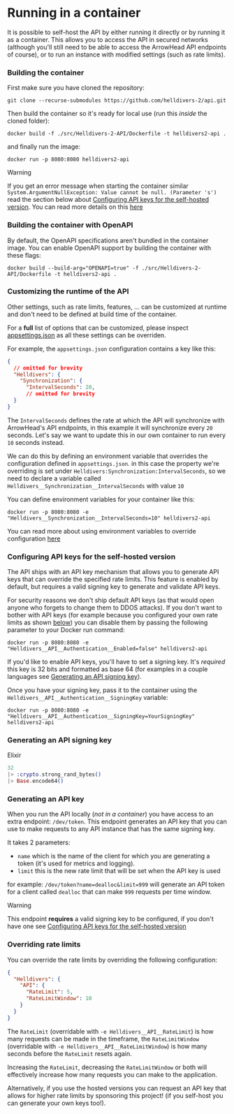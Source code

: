 # Running in a container

It is possible to self-host the API by either running it directly or by running it as a container.
This allows you to access the API in secured networks (although you'll still need to
be able to access the ArrowHead API endpoints of course), or to run an instance
with modified settings (such as rate limits).

### Building the container
First make sure you have cloned the repository:
```shell
git clone --recurse-submodules https://github.com/helldivers-2/api.git
```

Then build the container so it's ready for local use (run this *inside* the cloned folder):
```shell
docker build -f ./src/Helldivers-2-API/Dockerfile -t helldivers2-api .
```

and finally run the image:
```shell
docker run -p 8080:8080 helldivers2-api
```

> [!WARNING]
> If you get an error message when starting the container similar `System.ArgumentNullException: Value cannot be null. (Parameter 's')`
> read the section below about [Configuring API keys for the self-hosted version](#configuring-api-keys-for-the-self-hosted-version).
> You can read more details on this [here](https://github.com/helldivers-2/api/issues/90)

### Building the container with OpenAPI
By default, the OpenAPI specifications aren't bundled in the container image.
You can enable OpenAPI support by building the container with these flags:
```shell
docker build --build-arg="OPENAPI=true" -f ./src/Helldivers-2-API/Dockerfile -t helldivers2-api .
```

### Customizing the runtime of the API
Other settings, such as rate limits, features, ... can be customized at runtime
and don't need to be defined at build time of the container.

For a **full** list of options that can be customized, please inspect
[appsettings.json](https://github.com/helldivers-2/api/blob/master/src/Helldivers-2-API/appsettings.json) as all these settings can be overriden.

For example, the `appsettings.json` configuration contains a key like this:
```json
{
  // omitted for brevity
  "Helldivers": {
    "Synchronization": {
      "IntervalSeconds": 20,
      // omitted for brevity
  }
}
```
The `IntervalSeconds` defines the rate at which the API will synchronize with ArrowHead's
API endpoints, in this example it will synchronize every `20` seconds.
Let's say we want to update this in our own container to run every `10` seconds instead.

We can do this by defining an environment variable that overrides the configuration defined
in `appsettings.json`.
in this case the property we're overriding is set under
`Helldivers:Synchronization:IntervalSeconds`, so we need to declare a variable called
`Helldivers__Synchronization__IntervalSeconds` with value `10`

You can define environment variables for your container like this:
```shell
docker run -p 8080:8080 -e "Helldivers__Synchronization__IntervalSeconds=10" helldivers2-api
```

You can read more about using environment variables to override configuration [here](https://learn.microsoft.com/en-us/aspnet/core/fundamentals/configuration/?view=aspnetcore-8.0#naming-of-environment-variables)

### Configuring API keys for the self-hosted version
The API ships with an API key mechanism that allows you to generate API keys that can override the specified rate limits.
This feature is enabled by default, but requires a valid signing key to generate and validate API keys.

For security reasons we don't ship default API keys (as that would open anyone who forgets to change them to DDOS attacks).
If you don't want to bother with API keys (for example because you configured your own rate limits as shown [below](#overriding-rate-limits))
you can disable them by passing the following parameter to your Docker run command:
```shell
docker run -p 8080:8080 -e "Helldivers__API__Authentication__Enabled=false" helldivers2-api
```
If you'd like to enable API keys, you'll have to set a signing key. It's *required* this key is 32 bits and formatted as
base 64 (for examples in a couple languages see [Generating an API signing key](#generating-an-api-signing-key)).

Once you have your signing key, pass it to the container using the `Helldivers__API__Authentication__SigningKey` variable:
```shell
docker run -p 8080:8080 -e "Helldivers__API__Authentication__SigningKey=YourSigningKey" helldivers2-api
```

### Generating an API signing key
Elixir
```elixir
32
|> :crypto.strong_rand_bytes()
|> Base.encode64()
```

### Generating an API key
When you run the API locally (*not in a container*) you have access to an extra endpoint: `/dev/token`.
This endpoint generates an API key that you can use to make requests to any API instance that has the same signing key.

It takes 2 parameters:
- `name` which is the name of the client for which you are generating a token (it's used for metrics and logging).
- `limit` this is the new rate limit that will be set when the API key is used

for example: `/dev/token?name=dealloc&limit=999` will generate an API token for a client called `dealloc` that can make `999` requests per time window.

> [!WARNING]
> This endpoint **requires** a valid signing key to be configured, if you don't have one see [Configuring API keys for the self-hosted version](#configuring-api-keys-for-the-self-hosted-version)

### Overriding rate limits
You can override the rate limits by overriding the following configuration:
```json
{
  "Helldivers": {
    "API": {
      "RateLimit": 5,
      "RateLimitWindow": 10
    }
  }
}
```

The `RateLimit` (overridable with `-e Helldivers__API__RateLimit`) is how many requests can be made in the timeframe,
the `RateLimitWindow` (overridable with `-e Helldivers__API__RateLimitWindow`) is how many seconds before the `RateLimit`
resets again.

Increasing the `RateLimit`, decreasing the `RateLimitWindow` or both will effectively increase how many requests you can
make to the application.

Alternatively, if you use the hosted versions you can request an API key that allows for higher rate limits
by sponsoring this project! (if you self-host you can generate your own keys too!).
